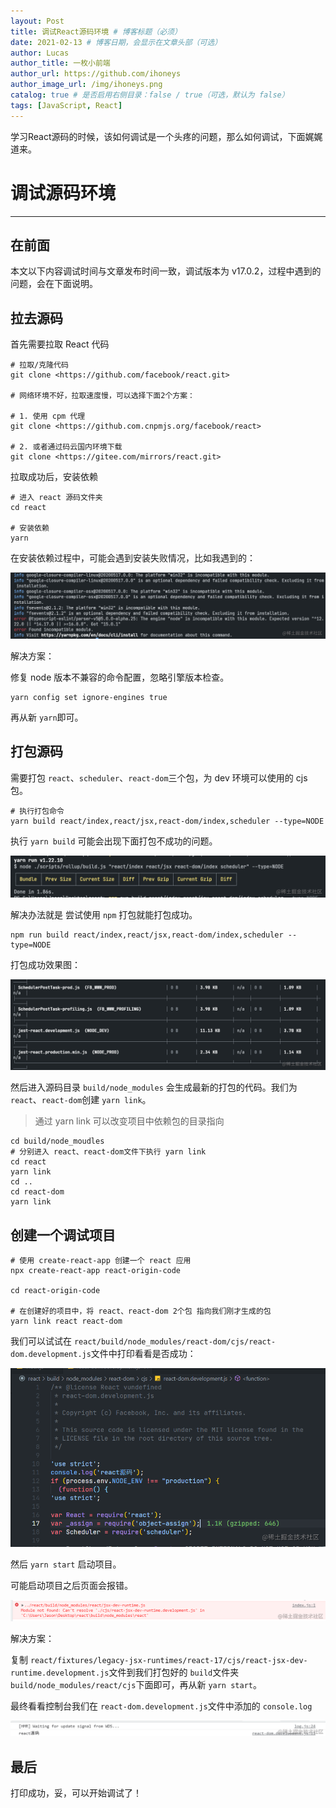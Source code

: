 ```yaml
---
layout: Post
title: 调试React源码环境 # 博客标题（必须）
date: 2021-02-13 # 博客日期，会显示在文章头部（可选）
author: Lucas
author_title: 一枚小前端
author_url: https://github.com/ihoneys
author_image_url: /img/ihoneys.png
catalog: true # 是否启用右侧目录：false / true（可选，默认为 false）
tags: [JavaScript, React]
---
```


学习React源码的时候，该如何调试是一个头疼的问题，那么如何调试，下面娓娓道来。

<!--truncate-->

# 调试源码环境

---

## 在前面

本文以下内容调试时间与文章发布时间一致，调试版本为 v17.0.2，过程中遇到的问题，会在下面说明。

## 拉去源码

首先需要拉取 React 代码

```
# 拉取/克隆代码
git clone <https://github.com/facebook/react.git>

# 网络环境不好，拉取速度慢，可以选择下面2个方案：

# 1. 使用 cpm 代理
git clone <https://github.com.cnpmjs.org/facebook/react>

# 2. 或者通过码云国内环境下载
git clone <https://gitee.com/mirrors/react.git>

```

拉取成功后，安装依赖

```
# 进入 react 源码文件夹
cd react

# 安装依赖
yarn

```

在安装依赖过程中，可能会遇到安装失败情况，比如我遇到的：

![Untitled](./img//debug-react//debug.png)

解决方案：

修复 node 版本不兼容的命令配置，忽略引擎版本检查。

```
yarn config set ignore-engines true

```

再从新 `yarn`即可。

## 打包源码

需要打包 `react`、`scheduler`、`react-dom`三个包，为 dev 环境可以使用的 cjs 包。

```
# 执行打包命令
yarn build react/index,react/jsx,react-dom/index,scheduler --type=NODE

```

执行 `yarn build` 可能会出现下面打包不成功的问题。

![Untitled](./img/debug-react/debug-1.png)

解决办法就是 尝试使用 `npm` 打包就能打包成功。

```
npm run build react/index,react/jsx,react-dom/index,scheduler --type=NODE

```

打包成功效果图：

![Untitled](./img/debug-react/debug-2.png)

然后进入源码目录 `build/node_modules` 会生成最新的打包的代码。我们为 `react`、`react-dom`创建 `yarn link`。

> 通过 yarn link 可以改变项目中依赖包的目录指向
> 

```
cd build/node_moudles
# 分别进入 react、react-dom文件下执行 yarn link
cd react
yarn link
cd ..
cd react-dom
yarn link

```

## 创建一个调试项目

```
# 使用 create-react-app 创建一个 react 应用
npx create-react-app react-origin-code

cd react-origin-code

# 在创建好的项目中，将 react、react-dom 2个包 指向我们刚才生成的包
yarn link react react-dom

```

我们可以试试在 `react/build/node_modules/react-dom/cjs/react-dom.development.js`文件中打印看看是否成功：

![Untitled](./img/debug-react/debug-3.png)

然后 `yarn start` 启动项目。

可能启动项目之后页面会报错。

![Untitled](./img/debug-react/debug-4.png)

解决方案：

复制 `react/fixtures/legacy-jsx-runtimes/react-17/cjs/react-jsx-dev-runtime.development.js`文件到我们打包好的 `build`文件夹 `build/node_modules/react/cjs`下面即可，再从新 `yarn start`。

最终看看控制台我们在 `react-dom.development.js`文件中添加的 `console.log`

![Untitled](./img/debug-react/debug-5.png)

## 最后

打印成功，妥，可以开始调试了！